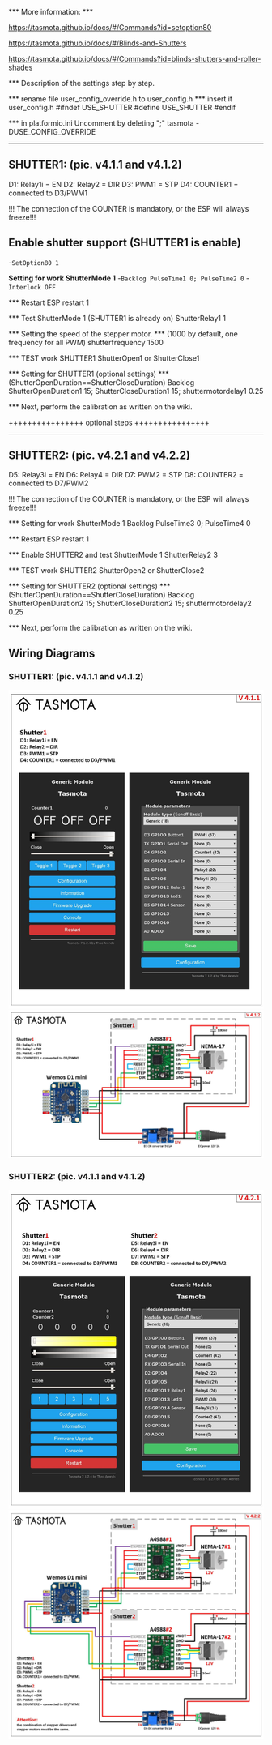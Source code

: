 
*** More information: ***

https://tasmota.github.io/docs/#/Commands?id=setoption80

https://tasmota.github.io/docs/#/Blinds-and-Shutters

https://tasmota.github.io/docs/#/Commands?id=blinds-shutters-and-roller-shades


*** Description of the settings step by step.

*** rename file user_config_override.h to user_config.h
*** insert it user_config.h
#ifndef USE_SHUTTER
#define USE_SHUTTER
#endif

*** in platformio.ini Uncomment by deleting ";"
tasmota
-DUSE_CONFIG_OVERRIDE

-----------------------------------
SHUTTER1: (pic. v4.1.1 and v4.1.2)
-----------------------------------
D1: Relay1i = EN
D2: Relay2 = DIR
D3: PWM1 = STP
D4: COUNTER1 = connected to D3/PWM1

!!! The connection of the COUNTER is mandatory, or the ESP will always freeze!!!

## Enable shutter support (SHUTTER1 is enable)
 -`SetOption80 1`

**Setting for work ShutterMode 1**
  -`Backlog PulseTime1 0; PulseTime2 0`
  -`Interlock OFF`

*** Restart ESP
restart 1

*** Test ShutterMode 1 (SHUTTER1 is already on)
ShutterRelay1 1

*** Setting the speed of the stepper motor.
*** (1000 by default, one frequency for all PWM)
shutterfrequency 1500 

*** TEST work SHUTTER1
ShutterOpen1 or ShutterClose1

*** Setting for SHUTTER1 (optional settings)
*** (ShutterOpenDuration==ShutterCloseDuration)
Backlog ShutterOpenDuration1 15; ShutterCloseDuration1 15; shuttermotordelay1 0.25

*** Next, perform the calibration as written on the wiki.


++++++++++++++++
optional steps
++++++++++++++++

-----------------------------------
SHUTTER2: (pic. v4.2.1 and v4.2.2)
-----------------------------------
D5: Relay3i = EN
D6: Relay4 = DIR
D7: PWM2 = STP
D8: COUNTER2 = connected to D7/PWM2

!!! The connection of the COUNTER is mandatory, or the ESP will always freeze!!!

*** Setting for work ShutterMode 1
Backlog PulseTime3 0; PulseTime4 0

*** Restart ESP
restart 1

*** Enable SHUTTER2 and test ShutterMode 1
ShutterRelay2 3

*** TEST work SHUTTER2
ShutterOpen2 or ShutterClose2

*** Setting for SHUTTER2 (optional settings)
*** (ShutterOpenDuration==ShutterCloseDuration)
Backlog ShutterOpenDuration2 15; ShutterCloseDuration2 15; shuttermotordelay2 0.25

*** Next, perform the calibration as written on the wiki.

## Wiring Diagrams
### SHUTTER1: (pic. v4.1.1 and v4.1.2)
![411](https://github.com/TrDA-hab/blinds/blob/master/images/A4988%20v411.jpg ":size=200px")
![411](https://github.com/TrDA-hab/blinds/blob/master/images/A4988%20v412.jpg ":size=200px")

### SHUTTER2: (pic. v4.1.1 and v4.1.2)
![411](https://github.com/TrDA-hab/blinds/blob/master/images/A4988%20v421.jpg ":size=200px")
![411](https://github.com/TrDA-hab/blinds/blob/master/images/A4988%20v422.jpg ":size=200px")
